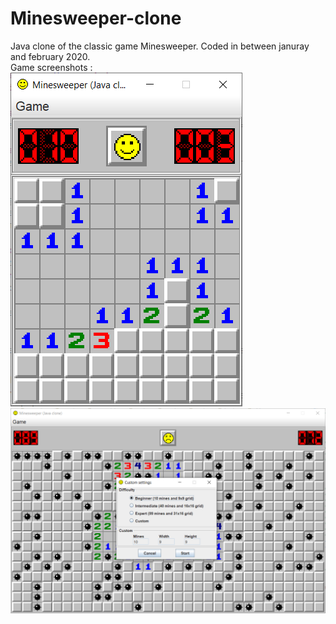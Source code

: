 # Minesweeper-clone
Java clone of the classic game Minesweeper. Coded in between januray and february 2020.  
Game screenshots :  
![Alt text](images/screenshot-1.png)
![Alt text](images/screenshot-2.png)
